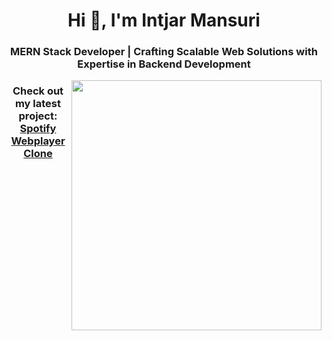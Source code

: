 <h1 align="center">Hi 👋, I'm Intjar Mansuri</h1>
<h3 align="center">MERN Stack Developer | Crafting Scalable Web Solutions with Expertise in Backend Development</h3>
<img align="right" width="400" src="https://cdn.dribbble.com/users/1162077/screenshots/3848914/programmer.gif">

<h3 align="center">Check out my latest project: <a href="https://spotify-webplayer-five.vercel.app" target="_blank" rel="noopener noreferrer">Spotify Webplayer Clone</a> </h3>
